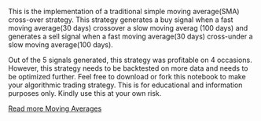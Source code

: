 
This is the implementation of a traditional simple moving average(SMA) cross-over strategy. This strategy generates a buy signal when a fast moving average(30 days) crossover a slow moving averag (100 days) and generates a sell signal when a fast moving average(30 days) cross-under a slow moving average(100 days).

Out of the 5 signals generated, this strategy was profitable on 4 occasions. However, this strategy needs to be backtested on more data and needs to be optimized further. Feel free to download or fork this notebook to make your algorithmic trading strategy. This is for educational and information purposes only. Kindly use this at your own risk.

[Read more Moving Averages](https://www.investopedia.com/articles/active-trading/052014/how-use-moving-average-buy-stocks.asp)
